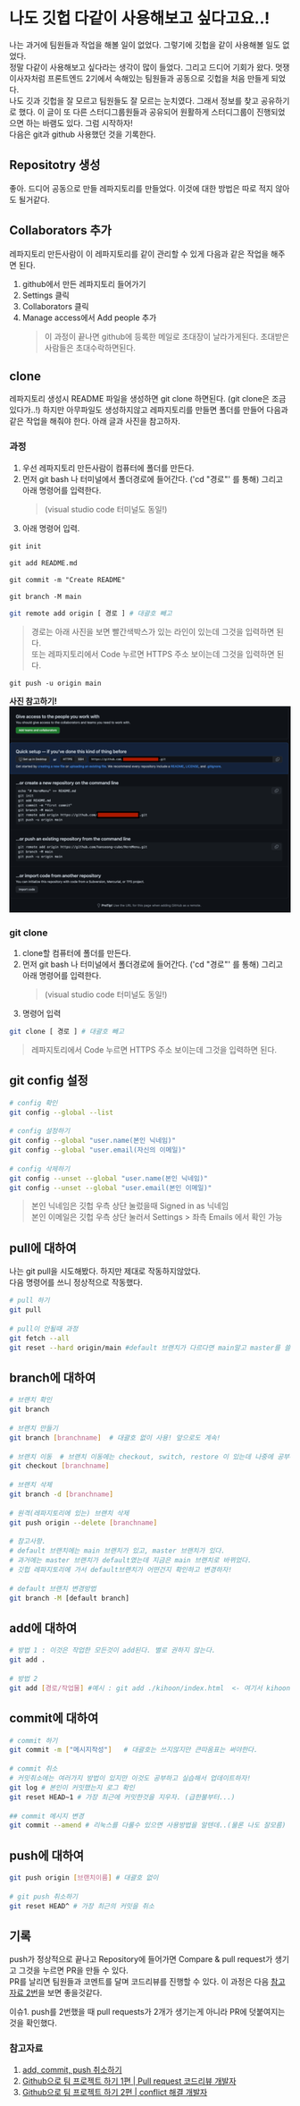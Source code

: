 # 나도 깃헙 다같이 사용해보고 싶다고요..!

나는 과거에 팀원들과 작업을 해볼 일이 없었다. 그렇기에 깃헙을 같이 사용해볼 일도 없었다.  
정말 다같이 사용해보고 싶다라는 생각이 많이 들었다. 그리고 드디어 기회가 왔다. 멋쟁이사자처럼 프론트엔드 2기에서 속해있는 팀원들과 공동으로 깃헙을 처음 만들게 되었다.  
나도 깃과 깃헙을 잘 모르고 팀원들도 잘 모르는 눈치였다. 그래서 정보를 찾고 공유하기로 했다. 이 글이 또 다른 스터디그룹원들과 공유되어 원활하게 스터디그룹이 진행되었으면 하는 바램도 있다. 그럼 시작하자!  
다음은 git과 github 사용했던 것을 기록한다.

## Repositotry 생성

좋아. 드디어 공동으로 만들 레파지토리를 만들었다. 이것에 대한 방법은 따로 적지 않아도 될거같다.

## Collaborators 추가

레파지토리 만든사람이 이 레파지토리를 같이 관리할 수 있게 다음과 같은 작업을 해주면 된다.

1. github에서 만든 레파지토리 들어가기
2. Settings 클릭
3. Collaborators 클릭
4. Manage access에서 Add people 추가
   > 이 과정이 끝나면 github에 등록한 메일로 초대장이 날라가게된다. 초대받은사람들은 초대수락하면된다.

## clone

레파지토리 생성시 README 파일을 생성하면 git clone 하면된다. (git clone은 조금 있다가..!) 하지만 아무파일도 생성하지않고 레파지토리를 만들면 폴더를 만들어 다음과 같은 작업을 해줘야 한다. 아래 글과 사진을 참고하자.

### 과정

1. 우선 레파지토리 만든사람이 컴퓨터에 폴더를 만든다.
2. 먼저 git bash 나 터미널에서 폴더경로에 들어간다. ('cd "경로"' 를 통해) 그리고 아래 명령어를 입력한다.
   > (visual studio code 터미널도 동일!)
3. 아래 명령어 입력.

```
git init
```

```
git add README.md
```

```
git commit -m "Create README"
```

```
git branch -M main
```

```bash
git remote add origin [ 경로 ] # 대괄호 빼고
```

> 경로는 아래 사진을 보면 빨간색박스가 있는 라인이 있는데 그것을 입력하면 된다.  
> 또는 레파지토리에서 Code 누르면 HTTPS 주소 보이는데 그것을 입력하면 된다.

```
git push -u origin main
```

**사진 참고하기!**
![create_new_repository](./images/create_new_repo.png)

### git clone

1. clone할 컴퓨터에 폴더를 만든다.
2. 먼저 git bash 나 터미널에서 폴더경로에 들어간다. ('cd "경로"' 를 통해) 그리고 아래 명령어를 입력한다.
   > (visual studio code 터미널도 동일!)
3. 명령어 입력

```bash
git clone [ 경로 ] # 대괄호 빼고
```

> 레파지토리에서 Code 누르면 HTTPS 주소 보이는데 그것을 입력하면 된다.

## git config 설정

```bash
# config 확인
git config --global --list

# config 설정하기
git config --global "user.name(본인 닉네임)"
git config --global "user.email(자신의 이메일)"

# config 삭제하기
git config --unset --global "user.name(본인 닉네임)"
git config --unset --global "user.email(본인 이메일)"
```

> 본인 닉네임은 깃헙 우측 상단 눌렀을때 Signed in as 닉네임  
> 본인 이메일은 깃헙 우측 상단 눌러서 Settings > 좌측 Emails 에서 확인 가능

## pull에 대하여

나는 git pull을 시도해봤다. 하지만 제대로 작동하지않았다.  
다음 명령어를 쓰니 정상적으로 작동했다.

```bash
# pull 하기
git pull

# pull이 안될때 과정
git fetch --all
git reset --hard origin/main #default 브랜치가 다르다면 main말고 master를 쓸수도 있겠지?
```

## branch에 대하여

```bash
# 브랜치 확인
git branch

# 브랜치 만들기
git branch [branchname]  # 대괄호 없이 사용! 앞으로도 계속!

# 브랜치 이동  # 브랜치 이동에는 checkout, switch, restore 이 있는데 나중에 공부해서 업데이트하기..!
git checkout [branchname]

# 브랜치 삭제
git branch -d [branchname]

# 원격(레파지토리에 있는) 브랜치 삭제
git push origin --delete [branchname]

# 참고사항.
# default 브랜치에는 main 브랜치가 있고, master 브랜치가 있다.
# 과거에는 master 브랜치가 default였는데 지금은 main 브랜치로 바뀌었다.
# 깃헙 레파지토리에 가서 default브랜치가 어떤건지 확인하고 변경하자!

# default 브랜치 변경방법
git branch -M [default branch]
```

## add에 대하여

```bash
# 방법 1 : 이것은 작업한 모든것이 add된다. 별로 권하지 않는다.
git add .

# 방법 2
git add [경로/작업물] #예시 : git add ./kihoon/index.html  <- 여기서 kihoon은 폴더고 index.html 은 작업물이겠지?
```

## commit에 대하여

```bash
# commit 하기
git commit -m ["메시지작성"]   # 대괄호는 쓰지않지만 큰따옴표는 써야한다.

# commit 취소
# 커밋취소에는 여러가지 방법이 있지만 이것도 공부하고 실습해서 업데이트하자!
git log # 본인이 커밋했는지 로그 확인
git reset HEAD~1 # 가장 최근에 커밋한것을 지우자. (급한불부터...)

## commit 메시지 변경
git commit --amend # 리눅스를 다룰수 있으면 사용방법을 알텐데..(물론 나도 잘모름) 이것은 나중에 직접 보면서 이야기하기..
```

## push에 대하여

```bash
git push origin [브랜치이름] # 대괄호 없이

# git push 취소하기
git reset HEAD^ # 가장 최근의 커밋을 취소
```

## 기록

push가 정상적으로 끝나고 Repository에 들어가면 Compare & pull request가 생기고 그것을 누르면 PR을 만들 수 있다.  
PR를 날리면 팀원들과 코멘트를 달며 코드리뷰를 진행할 수 있다. 이 과정은 다음 [참고자료 2번](https://www.youtube.com/watch?v=9FZaYz0s8s4&ab_channel=%EB%9D%BC%EB%A7%A4%EA%B0%9C%EB%B0%9C%EC%9E%90)을 보면 좋을것같다.

이슈1. push를 2번했을 때 pull requests가 2개가 생기는게 아니라 PR에 덧붙여지는것을 확인했다.

### 참고자료

1. [add, commit, push 취소하기](https://gmlwjd9405.github.io/2018/05/25/git-add-cancle.html)
2. [Github으로 팀 프로젝트 하기 1편 | Pull request 코드리뷰 개발자](https://www.youtube.com/watch?v=9FZaYz0s8s4&ab_channel=%EB%9D%BC%EB%A7%A4%EA%B0%9C%EB%B0%9C%EC%9E%90)
3. [Github으로 팀 프로젝트 하기 2편 | conflict 해결 개발자](https://www.youtube.com/watch?v=FmLzvXyFKIE&ab_channel=%EB%9D%BC%EB%A7%A4%EA%B0%9C%EB%B0%9C%EC%9E%90)
